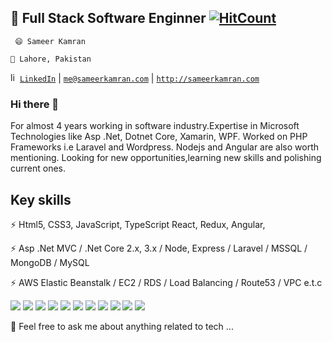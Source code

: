 

## 🔭 Full Stack Software Enginner [![HitCount](http://hits.dwyl.com/smrkamran/smrkamran.svg)](http://hits.dwyl.com/smrkamran/smrkamran)

` 😄 Sameer Kamran`

`🌱 Lahore, Pakistan`

<a href="https://www.linkedin.com/in/sameer-kamran-dev/" target="_blank"><img  src="https://avatars3.githubusercontent.com/u/357098" width="15" height="15" alt="linkedin logo"/>`LinkedIn`</a> |  <a href="mailto:me@sameerkamran.com">`me@sameerkamran.com`</a> | <a href="http://sameerkamran.com">`http://sameerkamran.com`</a>



### Hi there 👋 

For almost 4 years working in software industry.Expertise in Microsoft Technologies like Asp .Net, Dotnet Core, Xamarin, WPF.
Worked on PHP Frameworks i.e Laravel and Wordpress.
Nodejs and Angular are also worth mentioning.
Looking for new opportunities,learning new skills and polishing current ones. 


 

## Key skills

⚡ Html5, CSS3, JavaScript, TypeScript React, Redux, Angular,

⚡ Asp .Net MVC / .Net Core 2.x, 3.x / Node, Express / Laravel / MSSQL / MongoDB / MySQL

⚡ AWS Elastic Beanstalk / EC2 / RDS / Load Balancing / Route53 / VPC e.t.c
<p>
  <img src="https://img.shields.io/badge/TypeScript-%E2%98%85%E2%98%85%E2%98%85%E2%98%85%E2%98%85-critical" />
  <img src="https://img.shields.io/badge/Html5-%E2%98%85%E2%98%85%E2%98%85%E2%98%85%E2%98%85-ff7851" /> 
  <img src="https://img.shields.io/badge/CSS3-%E2%98%85%E2%98%85%E2%98%85%E2%98%85%E2%98%85-44b2fb" /> 
  <img src="https://img.shields.io/badge/SCSS-%E2%98%85%E2%98%85%E2%98%85%E2%98%86%E2%98%86-3fedff" />
  <img src="https://img.shields.io/badge/JavaScript-%E2%98%85%E2%98%85%E2%98%85%E2%98%85%E2%98%85-important" /> 
  <img src="https://img.shields.io/badge/ReactJs-%E2%98%85%E2%98%85%E2%98%85%E2%98%85%E2%98%85-01d9ff" /> 
  <img src="https://img.shields.io/badge/Angular-%E2%98%85%E2%98%85%E2%98%85%E2%98%85%E2%98%86-c40f2e" />
  <img src="https://img.shields.io/badge/MSQL-%E2%98%85%E2%98%85%E2%98%85%E2%98%85%E2%98%86-05a5e2" /> 
  <img src="https://img.shields.io/badge/BootStrap4-%E2%98%85%E2%98%85%E2%98%85%E2%98%85%E2%98%85-9b5ee4" /> 
  <img src="https://img.shields.io/badge/ExpressJS-%E2%98%85%E2%98%85%E2%98%85%E2%98%85%E2%98%85-9ef380" />
  <img src="https://badgen.net/badge/icon/visualstudio?icon=visualstudio&label" />
</p>

💬 Feel free to ask me about anything related to tech ...
<!--
**smrkamran/smrkamran** is a ✨ _special_ ✨ repository because its `README.md` (this file) appears on your GitHub profile.

Here are some ideas to get you started:

- 🔭 I’m currently working on ...
- 🌱 I’m currently learning ...
- 👯 I’m looking to collaborate on ...
- 🤔 I’m looking for help with ...
- 💬 Ask me about ...
- 📫 How to reach me: ...
- 😄 Pronouns: ...
- ⚡ Fun fact: ...
-->
